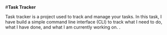 #**Task Tracker**

Task tracker is a project used to track and manage your tasks. In this task, I have build a simple command line interface (CLI) to track what I need to do, what I have done, and what I am currently working on. .
